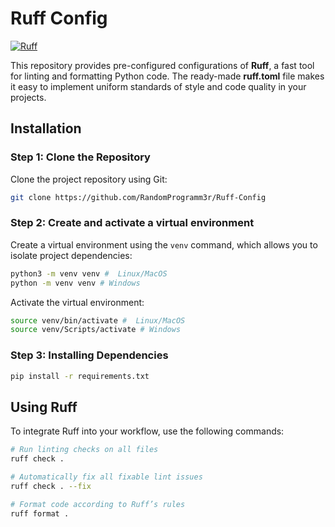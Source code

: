 # Ruff Config

[![Ruff](https://img.shields.io/endpoint?url=https://raw.githubusercontent.com/astral-sh/ruff/main/assets/badge/v2.json)](https://github.com/astral-sh/ruff)

This repository provides pre-configured configurations of **Ruff**, a fast tool for linting and formatting Python code. The ready-made **ruff.toml** file makes it easy to implement uniform standards of style and code quality in your projects.

## Installation

###  Step 1: Clone the Repository

Clone the project repository using Git:

```bash
git clone https://github.com/RandomProgramm3r/Ruff-Config
```

###  Step 2: Create and activate a virtual environment

Create a virtual environment using the `venv` command, which allows you to isolate project dependencies:

```bash
python3 -m venv venv #  Linux/MacOS
python -m venv venv # Windows
```

Activate the virtual environment:

```bash
source venv/bin/activate #  Linux/MacOS
source venv/Scripts/activate # Windows
```

###  Step 3: Installing Dependencies

```bash
pip install -r requirements.txt
```

## Using Ruff

To integrate Ruff into your workflow, use the following commands:

```bash
# Run linting checks on all files
ruff check .

# Automatically fix all fixable lint issues
ruff check . --fix

# Format code according to Ruff’s rules
ruff format .
```